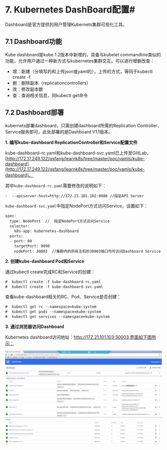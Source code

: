 # 7. Kubernetes DashBoard配置#

Dashboard是官方提供的用户管理Kubernets集群可视化工具。

## 7.1 Dashboard功能 ##
Kube dashboard是kube 1.2版本中新增的，具备与kubelet commandline类似的功能，允许用户通过一种新方式与kubernetes集群交互。可以进行增删改查：
    
- 增：新建（分填写的和上传json或yaml的），上传的方式，等同于kubectl create -f
- 删：删除副本（replicationcontrollers）
- 改：修改副本数
- 查：查询相关信息，同kubectl get命令




## 7.2 Dashboard部署 ##

kubernets部署dashboard，只需创建dashboard所需的Replication Controller、Service服务即可。此处部署的是Dashboard V1.1版本。

**1. 编写kube-dashboard ReplicationController和Service配置文件**

kube-dashboard-rc.yaml和kube-dashboard-svc.yaml已上传至GiltLab，[http://172.17.249.122/qsfang/learnk8s/tree/master/poc/yamls/kube-dashboard](http://172.17.249.122/qsfang/learnk8s/tree/master/poc/yamls/kube-dashboard)。

其中`kube-dashboard-rc.yaml`需要修改的说明如下：

	-  --apiserver-host=http://172.21.101.102:8080 //指定API Server

`kube-dashboard-svc.yaml`中指定NodePort方式访问Service，设置如下：

	spec:
	  type: NodePort  //  指定NodePort方式访问Service
	  selector:
	    k8s-app: kubernetes-dashboard
	  ports:
	  - port: 80
	    targetPort: 9090
	    nodePort: 30003  //集群内的所有主机的30003端口均可访问Dashboard Service


**2. 创建kube-dashboard Pod和Service**

通过kubectl create完成RC和Service的创建：

	#  kubectl create -f kube-dashboard-rc.yaml
	#  kubectl create -f kube-dashboard-svc.yaml

查看kube-dashboard相关的RC、Pod、Service是否创建：

	#  kubectl get rc --namespace=kube-system
	#  kubectl get pods --namespace=kube-system
	#  kubectl get services --namespace=kube-system

**3. 通过浏览器访问Dashboard**

Kubernetes dashboard访问地址：http://172.21.101.103:30003,界面如下图所示：

![](imgs/poc_dashboard.JPG)